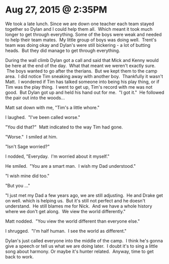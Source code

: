 # Aug 27, 2015 @ 2:35PM

We took a late lunch. Since we are down one teacher each team stayed together so Dylan and I could help them all.  Which meant it took much longer to get through everything. Some of the boys were weak and needed to help their team mates.  My little group of boys was doing well.  Trent's team was doing okay and Dylan's were still bickering - a lot of butting heads.  But they did manage to get through everything.

During the wall climb Dylan got a call and said that Mick and Kenny would be here at the end of the day.  What that meant we weren't exactly sure.  The boys wanted to go after the therians.  But we kept them to the camp area.  I did notice Tim sneaking away with another boy.  Thankfully it wasn't Matt.  I wondered if Tim has talked someone into being his play thing, or if Tim was the play thing.  I went to get up, Tim's record with me was not good.  But Dylan got up and held his hand out for me.  "I got it."  He followed the pair out into the woods…

Matt sat down with me, "Tim's a little whore."  

I laughed.  "I've been called worse."

"You did that?"  Matt indicated to the way Tim had gone.

"Worse."  I smiled at him.

"Isn't Sage worried?"

I nodded, "Everyday.  I'm worried about it myself."

He smiled.  "You are a smart man.  I wish my Dad understood."

"I wish mine did too."

"But you …"

"I just met my Dad a few years ago, we are still adjusting.  He and Drake get on well. which is helping us.  But it's still not perfect and he doesn't understand.  He still blames me for Nick.  And we have a whole history where we don't get along.  We view the world differently."

Matt nodded.  "You view the world different than everyone else."

I shrugged.  "I'm half human.  I see the world as different."

Dylan's just called everyone into the middle of the camp.  I think he's gonna give a speech or tell us what we are doing later.  I doubt it's to sing a little song about harmony. Or maybe it's hunter related.  Anyway, time to get back to work.

